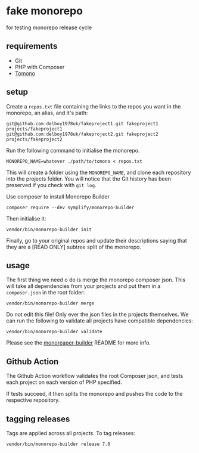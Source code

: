 # fake monorepo
for testing  monorepo release cycle
## requirements
- Git
- PHP with Composer
- [Tomono](https://github.com/hraban/tomono/tree/master)
## setup
Create a `repos.txt` file containing the links to the repos you want in the monorepo, an alias, and it's path:
```
git@github.com:delboy1978uk/fakeproject1.git fakeproject1 projects/fakeproject1
git@github.com:delboy1978uk/fakeproject2.git fakeproject2 projects/fakeproject2
```
Run the following command to initialise the monorepo.
```
MONOREPO_NAME=whatever ./path/to/tomono < repos.txt
```
This will create a folder using the `MONOREPO_NAME`, and clone each repository into the projects folder. You will notice
that the Git history has been preserved if you check with `git log`. 

Use composer to install Monorepo Builder
```
composer require --dev symplify/monorepo-builder  
```
Then initialise it:
```
vendor/bin/monorepo-builder init
```
Finally, go to your original repos and update their descriptions saying that they are a [READ ONLY] subtree split of the 
monorepo. 
## usage
The first thing we need o do is merge the monorepo composer json. This will take all dependencies from your projects and
put them in a `composer.json` in the root folder:
```
vendor/bin/monorepo-builder merge
```
Do not edit this file! Only ever the json files in the projects themselves. 
We can run the following to validate all projects have compatible dependencies:
```
vendor/bin/monorepo-builder validate
```
Please see the [monoreaper-builder](https://github.com/symplify/monorepo-builder?tab=readme-ov-file#not-only-composer-tools-to-build-a-monorepo) 
README for more info.

## Github Action
The Github Action workflow validates the root Composer json, and tests each project on each version of PHP specified.

If tests succeed, it then splits the monorepo and pushes the code to the respective repository.

## tagging releases
Tags are applied across all projects. To tag releases:
```
vendor/bin/monorepo-builder release 7.0
```
